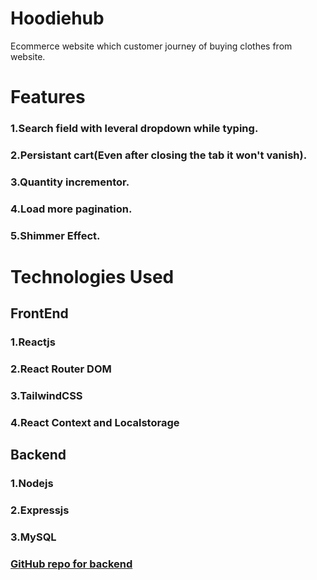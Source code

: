 # Hoodiehub

Ecommerce website which customer journey of buying clothes from website.

# Features

### 1.Search field with leveral dropdown while typing.
### 2.Persistant cart(Even after closing the tab it won't vanish).
### 3.Quantity incrementor.
### 4.Load more pagination.
### 5.Shimmer Effect.

# Technologies Used
## FrontEnd
### 1.Reactjs
### 2.React Router DOM
### 3.TailwindCSS
### 4.React Context and Localstorage
## Backend
### 1.Nodejs
### 2.Expressjs
### 3.MySQL
### [GitHub repo for backend](https://github.com/imranmohd12/HoodiehubServer)
